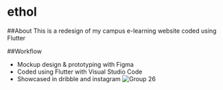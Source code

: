 # ethol

##About
This is a redesign of my campus e-learning website coded using Flutter

##Workflow
- Mockup design & prototyping with Figma
- Coded using Flutter with Visual Studio Code
- Showcased in dribble and instagram
![Group 26](https://user-images.githubusercontent.com/63591046/129644137-38e0c558-0520-43ab-9ac4-27b850989873.png)
